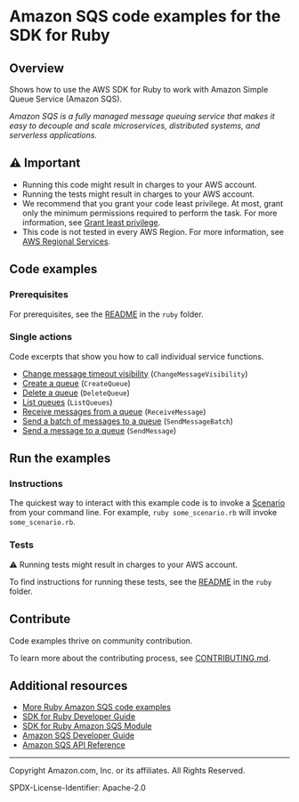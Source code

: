 <!--Generated by WRITEME on 2023-05-18 22:33:54.430909 (UTC)-->
# Amazon SQS code examples for the SDK for Ruby

## Overview

Shows how to use the AWS SDK for Ruby to work with Amazon Simple Queue Service (Amazon SQS).

<!--custom.overview.start-->
<!--custom.overview.end-->

*Amazon SQS is a fully managed message queuing service that makes it easy to decouple and scale microservices, distributed systems, and serverless applications.*

## ⚠ Important

* Running this code might result in charges to your AWS account.
* Running the tests might result in charges to your AWS account.
* We recommend that you grant your code least privilege. At most, grant only the minimum permissions required to perform the task. For more information, see [Grant least privilege](https://docs.aws.amazon.com/IAM/latest/UserGuide/best-practices.html#grant-least-privilege).
* This code is not tested in every AWS Region. For more information, see [AWS Regional Services](https://aws.amazon.com/about-aws/global-infrastructure/regional-product-services).

<!--custom.important.start-->
<!--custom.important.end-->

## Code examples

### Prerequisites

For prerequisites, see the [README](../../README.md#Prerequisites) in the `ruby` folder.


<!--custom.prerequisites.start-->
<!--custom.prerequisites.end-->

### Single actions

Code excerpts that show you how to call individual service functions.

* [Change message timeout visibility](message_visibility_timeout.rb#L8) (`ChangeMessageVisibility`)
* [Create a queue](create_queue.rb#L6) (`CreateQueue`)
* [Delete a queue](delete_queue.rb#L7) (`DeleteQueue`)
* [List queues](show_queues.rb#L7) (`ListQueues`)
* [Receive messages from a queue](receive_messages.rb#L7) (`ReceiveMessage`)
* [Send a batch of messages to a queue](send_message_batch.rb#L7) (`SendMessageBatch`)
* [Send a message to a queue](send_message.rb#L7) (`SendMessage`)

## Run the examples

### Instructions


<!--custom.instructions.start-->
The quickest way to interact with this example code is to invoke a [Scenario](#Scenarios) from your command line. For example, `ruby some_scenario.rb` will invoke `some_scenario.rb`.
<!--custom.instructions.end-->



### Tests

⚠ Running tests might result in charges to your AWS account.


To find instructions for running these tests, see the [README](../../README.md#Tests)
in the `ruby` folder.



<!--custom.tests.start-->

## Contribute
Code examples thrive on community contribution.

To learn more about the contributing process, see [CONTRIBUTING.md](../../../CONTRIBUTING.md).
<!--custom.tests.end-->

## Additional resources

<!--custom.resources.start-->
* [More Ruby Amazon SQS code examples](https://docs.aws.amazon.com/sdk-for-ruby/v3/developer-guide/ruby_sqs_code_examples.html)
* [SDK for Ruby Developer Guide](https://aws.amazon.com/developer/language/ruby/)
* [SDK for Ruby Amazon SQS Module](https://docs.aws.amazon.com/sdk-for-ruby/v3/api/Aws/SQS.html)
* [Amazon SQS Developer Guide](https://docs.aws.amazon.com/AWSSimpleQueueService/latest/SQSDeveloperGuide/welcome.html)
* [Amazon SQS API Reference](https://docs.aws.amazon.com/AWSSimpleQueueService/latest/APIReference/Welcome.html)
<!--custom.resources.end-->

---

Copyright Amazon.com, Inc. or its affiliates. All Rights Reserved.

SPDX-License-Identifier: Apache-2.0